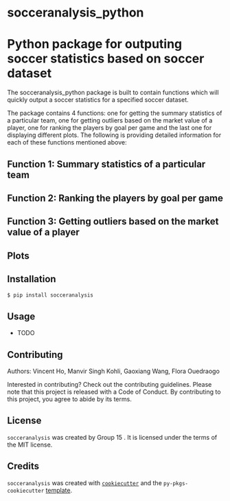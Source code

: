 # socceranalysis_python

# Python package for outputing soccer statistics based on soccer dataset

The socceranalysis_python package is built to contain functions which will quickly output a soccer statistics for a specified soccer dataset.

The package contains 4 functions: one for getting the summary statistics of a particular team, one for getting outliers based on the market value of a player, one for ranking the players by goal per game and  the last one for displaying different plots. The following is providing detailed information for each of these functions mentioned above:


## Function 1: Summary statistics of a particular team 

## Function 2: Ranking the players by goal per game

## Function 3: Getting outliers based on the market value of a player

## Plots

## Installation

```bash
$ pip install socceranalysis
```

## Usage

- TODO

## Contributing

Authors: Vincent Ho, Manvir Singh Kohli, Gaoxiang Wang, Flora Ouedraogo

Interested in contributing? Check out the contributing guidelines. Please note that this project is released with a Code of Conduct. By contributing to this project, you agree to abide by its terms.

## License

`socceranalysis` was created by Group 15 . It is licensed under the terms of the MIT license.

## Credits

`socceranalysis` was created with [`cookiecutter`](https://cookiecutter.readthedocs.io/en/latest/) and the `py-pkgs-cookiecutter` [template](https://github.com/py-pkgs/py-pkgs-cookiecutter).
